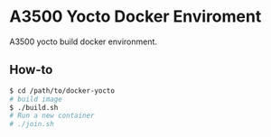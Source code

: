 # A3500 Yocto Docker Enviroment

A3500 yocto build docker environment.

## How-to

```bash
$ cd /path/to/docker-yocto
# build image
$ ./build.sh
# Run a new container
# ./join.sh
```
